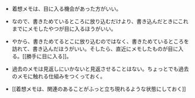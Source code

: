 - 着想メモは、目に入る機会があった方がいい。
- なので、書きためているところに放り込むだけより、書き込んだときにこれまでにメモしたやつが目に入るほうがいい。
- やから、書きためてるとこに放り込むのではなく、書きためているところを訪れて、書き込んだほうがいい。そしたら、直近にメモしたものが目に入る。[[勝手に目に入る]]。 
- 過去のメモは見返しにいかないと見返させることはない。ちょっとでも過去のメモに触れる仕組みをつくっておく。

- [[着想メモは、関連のあることがふっと立ち現れるような状態にしておく]]